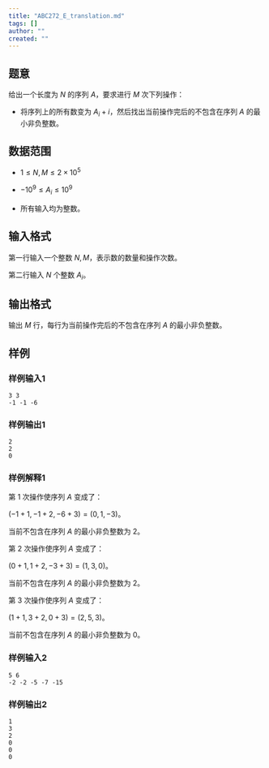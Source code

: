 ```yaml
---
title: "ABC272_E_translation.md"
tags: []
author: ""
created: ""
---
```


## 题意

给出一个长度为 $N$ 的序列 $A$，要求进行 $M$ 次下列操作：

- 将序列上的所有数变为 $A_i+i$，然后找出当前操作完后的不包含在序列 $A$ 的最小非负整数。

## 数据范围

- $1\leq N,M\leq 2\times 10^5$

- $-10^9\leq A_i\leq 10^9$

- 所有输入均为整数。

## 输入格式

第一行输入一个整数 $N,M$，表示数的数量和操作次数。

第二行输入 $N$ 个整数 $A_i$。

## 输出格式

输出 $M$ 行，每行为当前操作完后的不包含在序列 $A$ 的最小非负整数。

## 样例

### 样例输入1

```
3 3
-1 -1 -6
```

### 样例输出1

```
2
2
0
```

### 样例解释1

第 $1$ 次操作使序列 $A$ 变成了：

$(-1+1,-1+2,-6+3)=(0,1,-3)$。

当前不包含在序列 $A$ 的最小非负整数为 $2$。

第 $2$ 次操作使序列 $A$ 变成了：

$(0+1,1+2,-3+3)=(1,3,0)$。

当前不包含在序列 $A$ 的最小非负整数为 $2$。

第 $3$ 次操作使序列 $A$ 变成了：

$(1+1,3+2,0+3)=(2,5,3)$。

当前不包含在序列 $A$ 的最小非负整数为 $0$。

### 样例输入2

```
5 6
-2 -2 -5 -7 -15
```

### 样例输出2

```
1
3
2
0
0
0
```

